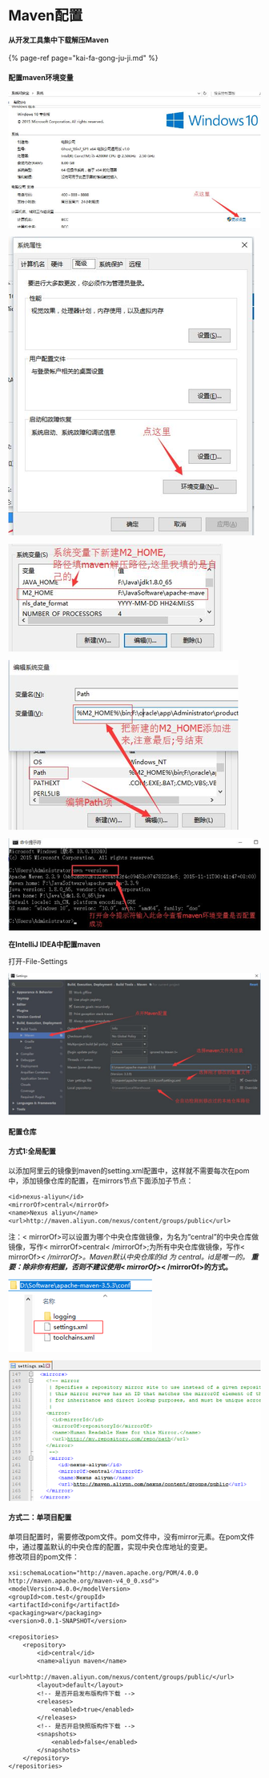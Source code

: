 # Maven配置

#### 从开发工具集中下载解压Maven

{% page-ref page="kai-fa-gong-ju-ji.md" %}

####  **配置maven环境变量**

![](../.gitbook/assets/image%20%2810%29.png)

![](../.gitbook/assets/image%20%288%29.png)

![](../.gitbook/assets/image%20%286%29.png)

![](../.gitbook/assets/image%20%2815%29.png)

![](../.gitbook/assets/image%20%287%29.png)

 **在IntelliJ IDEA中配置maven** 

打开-File-Settings

![](../.gitbook/assets/image%20%2813%29.png)

#### 配置仓库

#### 方式1:全局配置

以添加阿里云的镜像到maven的setting.xml配置中，这样就不需要每次在pom中，添加镜像仓库的配置，在mirrors节点下面添加子节点：

```text
<id>nexus-aliyun</id>
<mirrorOf>central</mirrorOf>
<name>Nexus aliyun</name>
<url>http://maven.aliyun.com/nexus/content/groups/public</url>
```

注：&lt; mirrorOf&gt;可以设置为哪个中央仓库做镜像，为名为“central”的中央仓库做镜像，写作&lt; mirrorOf&gt;central&lt; /mirrorOf&gt;;为所有中央仓库做镜像，写作&lt; mirrorOf&gt;_&lt; /mirrorOf&gt;。Maven默认中央仓库的id 为 central。id是唯一的。 **重要：除非你有把握，否则不建议使用&lt; mirrorOf&gt;**_**&lt; /mirrorOf&gt;的方式。**

![](../.gitbook/assets/image%20%2814%29.png)

![](../.gitbook/assets/image%20%2811%29.png)

#### 方式二：单项目配置

单项目配置时，需要修改pom文件。pom文件中，没有mirror元素。在pom文件中，通过覆盖默认的中央仓库的配置，实现中央仓库地址的变更。  
修改项目的pom文件：  


```text
xsi:schemaLocation="http://maven.apache.org/POM/4.0.0 http://maven.apache.org/maven-v4_0_0.xsd">
<modelVersion>4.0.0</modelVersion>
<groupId>com.test</groupId>
<artifactId>conifg</artifactId>
<packaging>war</packaging>
<version>0.0.1-SNAPSHOT</version>

<repositories>
    <repository>
        <id>central</id>
        <name>aliyun maven</name>
        <url>http://maven.aliyun.com/nexus/content/groups/public/</url>
        <layout>default</layout>
        <!-- 是否开启发布版构件下载 -->
        <releases>
            <enabled>true</enabled>
        </releases>
        <!-- 是否开启快照版构件下载 -->
        <snapshots>
            <enabled>false</enabled>
        </snapshots>
    </repository>
</repositories>
```



